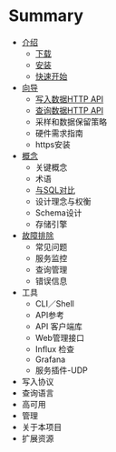 # Summary

* [介绍](README.md)
  * [下载](xia-zai.md)
  * [安装](an-zhuang.md)
  * [快速开始](kuai-su-kai-shi.md)
* [向导](jie-shao.md)
  * [写入数据HTTP API](jie-shao/xie-ru-shu-ju-http-api.md)
  * [查询数据HTTP API](jie-shao/cha-xun-shu-ju-http-api.md)
  * 采样和数据保留策略
  * 硬件需求指南
  * https安装
* [概念](gai-nian.md)
  * 关键概念
  * 术语
  * [与SQL对比](gai-nian/yu-sql-dui-bi.md)
  * 设计理念与权衡
  * Schema设计
  * 存储引擎
* [故障排除](gu-zhang-pai-chu.md)
  * 常见问题
  * 服务监控
  * 查询管理
  * 错误信息
* 工具
  * CLI／Shell
  * API参考
  * API 客户端库
  * Web管理接口
  * Influx 检查
  * Grafana
  * 服务插件-UDP
* 写入协议
* 查询语言
* 高可用
* 管理
* 关于本项目
* 扩展资源

